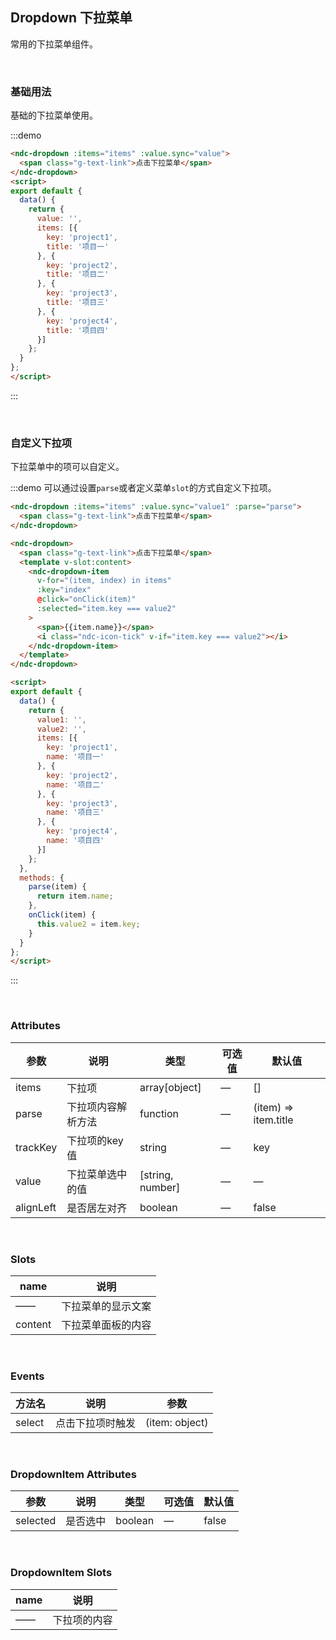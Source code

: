 ## Dropdown 下拉菜单

常用的下拉菜单组件。

<br />

### 基础用法

基础的下拉菜单使用。

:::demo
```html
<ndc-dropdown :items="items" :value.sync="value">
  <span class="g-text-link">点击下拉菜单</span>
</ndc-dropdown>
<script>
export default {
  data() {
    return {
      value: '',
      items: [{
        key: 'project1',
        title: '项目一'
      }, {
        key: 'project2',
        title: '项目二'
      }, {
        key: 'project3',
        title: '项目三'
      }, {
        key: 'project4',
        title: '项目四'
      }]
    };
  }
};
</script>
```
:::

<br />

### 自定义下拉项

下拉菜单中的项可以自定义。

:::demo 可以通过设置`parse`或者定义菜单`slot`的方式自定义下拉项。 
```html
<ndc-dropdown :items="items" :value.sync="value1" :parse="parse">
  <span class="g-text-link">点击下拉菜单</span>
</ndc-dropdown>

<ndc-dropdown>
  <span class="g-text-link">点击下拉菜单</span>
  <template v-slot:content>
    <ndc-dropdown-item
      v-for="(item, index) in items"
      :key="index"
      @click="onClick(item)"
      :selected="item.key === value2"
    >
      <span>{{item.name}}</span>
      <i class="ndc-icon-tick" v-if="item.key === value2"></i>
    </ndc-dropdown-item>
  </template>
</ndc-dropdown>

<script>
export default {
  data() {
    return {
      value1: '',
      value2: '',
      items: [{
        key: 'project1',
        name: '项目一'
      }, {
        key: 'project2',
        name: '项目二'
      }, {
        key: 'project3',
        name: '项目三'
      }, {
        key: 'project4',
        name: '项目四'
      }]
    };
  },
  methods: {
    parse(item) {
      return item.name;
    },
    onClick(item) {
      this.value2 = item.key;
    }
  }
};
</script>
```
:::

<br />

### Attributes
| 参数      | 说明    | 类型      | 可选值       | 默认值   |
|---------- |-------- |---------- |-------------  |-------- |
| items     | 下拉项   | array[object]    | — |     []    |
| parse  | 下拉项内容解析方法    | function   | —   | (item) => item.title   |
| trackKey  | 下拉项的key值 | string   |  —  |  key  |
| value | 下拉菜单选中的值 | [string, number] | — | — |
| alignLeft | 是否居左对齐 | boolean | — | false |

<br />

### Slots
| name    | 说明       |
| -------- | ------------ |
| —— | 下拉菜单的显示文案 |
| content | 下拉菜单面板的内容 |

<br />

### Events
| 方法名 | 说明 | 参数 |
| ------ | ------- | ------- |
| select | 点击下拉项时触发 | (item: object) |

<br />

### DropdownItem Attributes
| 参数      | 说明    | 类型      | 可选值       | 默认值   |
|---------- |-------- |---------- |-------------  |-------- |
| selected     | 是否选中   | boolean    | — |     false    |

<br />

### DropdownItem Slots
| name    | 说明       |
| -------- | ------------ |
| —— | 下拉项的内容 |